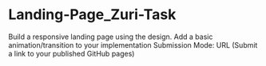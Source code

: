 # Landing-Page_Zuri-Task

Build a responsive landing page using the design. 
Add a basic animation/transition to your implementation
Submission  Mode: URL (Submit a link to your published GitHub pages)
